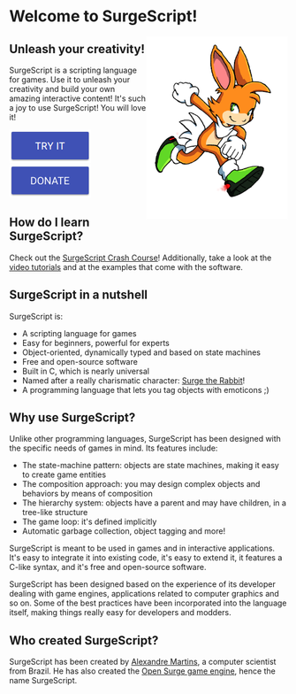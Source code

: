 Welcome to SurgeScript!
=======================

<img src="img/surge.png" alt="Surge" align="right" width="256">

Unleash your creativity!
------------------------

SurgeScript is a scripting language for games. Use it to unleash your creativity and build your own amazing interactive content! It's such a joy to use SurgeScript! You will love it!

[![Download](img/download.png)](/download) [![Donate to the project](img/donate.png)](http://opensurge2d.org/contribute)

How do I learn SurgeScript?
---------------------------

Check out the [SurgeScript Crash Course](/tutorials/hello)! Additionally, take a look at the [video tutorials](https://youtube.com/alemart88) and at the examples that come with the software.

SurgeScript in a nutshell
-------------------------

SurgeScript is:

* A scripting language for games
* Easy for beginners, powerful for experts
* Object-oriented, dynamically typed and based on state machines
* Free and open-source software
* Built in C, which is nearly universal
* Named after a really charismatic character: [Surge the Rabbit](http://opensurge2d.org)!
* A programming language that lets you tag objects with emoticons ;)

Why use SurgeScript?
--------------------

Unlike other programming languages, SurgeScript has been designed with the specific needs of games in mind. Its features include:

- The state-machine pattern: objects are state machines, making it easy to create game entities
- The composition approach: you may design complex objects and behaviors by means of composition
- The hierarchy system: objects have a parent and may have children, in a tree-like structure
- The game loop: it's defined implicitly
- Automatic garbage collection, object tagging and more!

SurgeScript is meant to be used in games and in interactive applications. It's easy to integrate it into existing code, it's easy to extend it, it features a C-like syntax, and it's free and open-source software.

SurgeScript has been designed based on the experience of its developer dealing with game engines, applications related to computer graphics and so on. Some of the best practices have been incorporated into the language itself, making things really easy for developers and modders.

Who created SurgeScript?
------------------------

SurgeScript has been created by [Alexandre Martins](https://github.com/alemart), a computer scientist from Brazil. He has also created the [Open Surge game engine](http://opensurge2d.org), hence the name SurgeScript.
